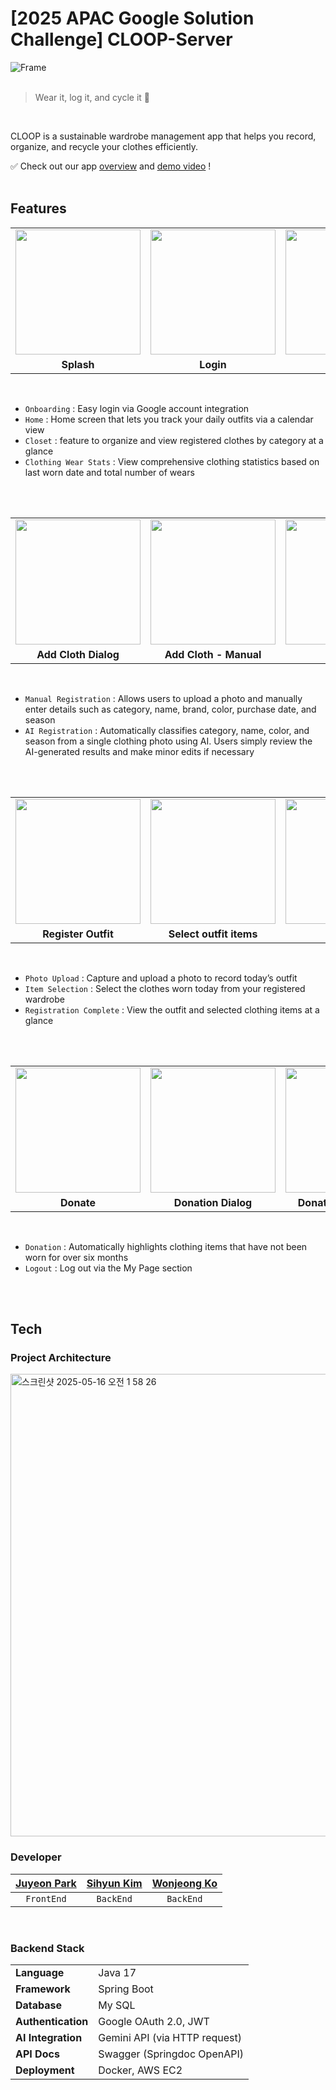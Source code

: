 # [2025 APAC Google Solution Challenge] CLOOP-Server

![Frame](https://github.com/user-attachments/assets/30b46775-82fa-4c75-bfc9-c669f8c441a6)
</br></br>

> Wear it, log it, and cycle it  🌱
</br>


CLOOP is a sustainable wardrobe management app that helps you record, organize, and recycle your clothes efficiently.
<br/>

✅ Check out our app [overview](https://storage.googleapis.com/vision-hack2skill-production/innovator/USER00368756/1747403613926-CLOOPGDSCSolutionChallenge2025.pdf) and [demo video](https://www.youtube.com/watch?v=3nnp0zJQwYM) !
</br></br>


## Features
<table>
  <tr>
    <td><img width="200" src="https://github.com/user-attachments/assets/24c22fcb-6d70-4fec-9fc8-d0a82dfba932"></td>
    <td><img width="200" src="https://github.com/user-attachments/assets/bdd8bfd9-a0f3-476b-8722-a145def355f4"></td>
    <td><img width="200" src="https://github.com/user-attachments/assets/ac3bee5d-51c1-494a-abde-613c82b2d8b8"></td>
    <td><img width="200" src="https://github.com/user-attachments/assets/52a17bb9-fd33-48a6-95c0-ab046a337584"></td>
    <td><img width="200" src="https://github.com/user-attachments/assets/0194a560-8c3b-40f8-8533-dfa52086df71"></td>
  </tr>
  <tr>
    <td align="center"><b>Splash</b></td>
    <td align="center"><b>Login</b></td>
    <td align="center"><b>Home</b></td>
    <td align="center"><b>Closet</b></td>
    <td align="center"><b>Clothing Wear Stats</b></td>
  </tr>
</table>

</br>

- `Onboarding` : Easy login via Google account integration </br>
- `Home` : Home screen that lets you track your daily outfits via a calendar view </br>
- `Closet` : feature to organize and view registered clothes by category at a glance </br>
- `Clothing Wear Stats` : View comprehensive clothing statistics based on last worn date and total number of wears </br>

</br></br>

<table>
  <tr>
    <td><img width="200" src="https://github.com/user-attachments/assets/14bebd42-148b-4428-b450-e5a0f9ca5938"></td>
    <td><img width="200" src="https://github.com/user-attachments/assets/bdbfe5e6-886b-4e65-b15d-93995e7bc05c"></td>
    <td><img width="200" src="https://github.com/user-attachments/assets/da364562-fe8d-49ff-8c08-89a87cd43d50"></td>
    <td><img width="200" src="https://github.com/user-attachments/assets/47a46fec-c179-49b8-a88e-b81cd6a525f2"></td>
    <td><img width="200" src="https://github.com/user-attachments/assets/05f7f4e0-3017-4d0e-a7bc-00afb7d32e99"></td>
  </tr>
  <tr>
    <td align="center"><b>Add Cloth Dialog</b></td>
    <td align="center"><b>Add Cloth - Manual</b></td>
    <td align="center"><b>Manual 2</b></td>
    <td align="center"><b>Add Cloth - AI</b></td>
    <td align="center"><b>AI 2</b></td>
  </tr>
</table>

</br>

- `Manual Registration` : Allows users to upload a photo and manually enter details such as category, name, brand, color, purchase date, and season </br>
- `AI Registration` : Automatically classifies category, name, color, and season from a single clothing photo using AI. Users simply review the AI-generated results and make minor edits if necessary  </br>

</br></br>


<table>
  <tr>
    <td><img width="200" src="https://github.com/user-attachments/assets/72497d89-1d0c-4764-a627-c58dc0ff09ad"></td>
    <td><img width="200" src="https://github.com/user-attachments/assets/2d298653-153b-4247-bdee-98bce813de5a"></td>
    <td><img width="200" src="https://github.com/user-attachments/assets/925a0e5a-821d-4e37-b2d5-f844051ada56"></td>
    <td><img width="200" src="https://github.com/user-attachments/assets/0135a163-a127-4cf4-a474-7cde1601000d"></td>
  </tr>
  <tr>
    <td align="center"><b>Register Outfit</b></td>
    <td align="center"><b>Select outfit items</b></td>
    <td align="center"><b>Outfit</b></td>
    <td align="center"><b>Registered Outfit</b></td>
  </tr>
</table>

</br>

- `Photo Upload` : Capture and upload a photo to record today’s outfit </br>
- `Item Selection` : Select the clothes worn today from your registered wardrobe </br>
- `Registration Complete` : View the outfit and selected clothing items at a glance </br>

</br></br>

<table>
  <tr>
    <td><img width="200" src="https://github.com/user-attachments/assets/f16aa33c-db12-4b74-b56b-f89158e5cd9c"></td>
    <td><img width="200" src="https://github.com/user-attachments/assets/a5a52f65-e9ef-4ff4-a51b-8fa186e268a5"></td>
    <td><img width="200" src="https://github.com/user-attachments/assets/db8b0e31-bcd4-40ff-b563-6d3d9766a8cb"></td>
    <td><img width="200" src="https://github.com/user-attachments/assets/e20ee2c9-6741-4170-baaf-4193813144f6"></td>
  </tr>
  <tr>
    <td align="center"><b>Donate</b></td>
    <td align="center"><b>Donation Dialog</b></td>
    <td align="center"><b>Donation Completed</b></td>
    <td align="center"><b>Logout</b></td>
  </tr>
</table>

 </br>
 
- `Donation` : Automatically highlights clothing items that have not been worn for over six months </br> 
- `Logout` : Log out via the My Page section </br>

</br></br>


## Tech

### Project Architecture

<img width="740" alt="스크린샷 2025-05-16 오전 1 58 26" src="https://github.com/user-attachments/assets/967565cb-c8e2-4aa2-b462-9d06a45d2a46" />

</br>

### Developer
| [Juyeon Park](https://github.com/Zuyeonn) | [Sihyun Kim](https://github.com/5IHYUN) | [Wonjeong Ko](https://github.com/on1yoneprivate) |
|:------:|:------:|:------:|
|`FrontEnd`|`BackEnd`|`BackEnd`|

<br/>

### Backend Stack
<table class="tg">
<tbody>
  <tr>
    <td><b>Language</b></td>
    <td>Java 17</td>
  </tr>
<tr>
    <td><b>Framework</b></td>
<td>Spring Boot </td>
</tr>
 <tr>
    <td><b>Database</b></td>
<td>My SQL</td>
</tr>
<tr>
    <td><b>Authentication</b></td>
<td>Google OAuth 2.0, JWT </td>
</tr>
  <tr>
    <td><b>AI Integration</b></td>
<td>Gemini API (via HTTP request) </td>
</tr>
    <tr>
    <td><b>API Docs</b></td>
<td>Swagger (Springdoc OpenAPI) </td>
</tr>
    <tr>
    <td><b>Deployment</b></td>
<td>Docker, AWS EC2 </td>
</tr>
</tbody>
</table>

</br>
